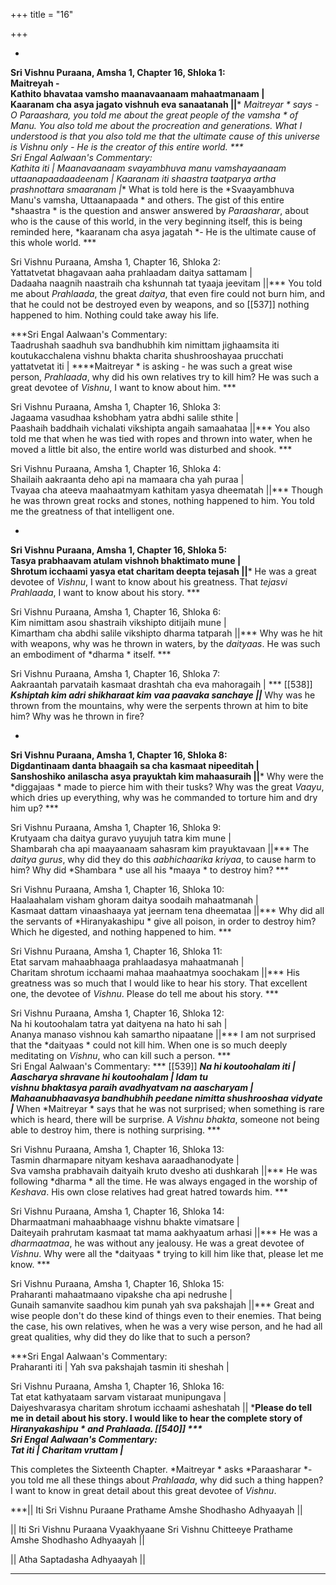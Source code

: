 +++
title = "16"

+++


*

**Sri Vishnu Puraana, Amsha 1, Chapter 16, Shloka 1:   
Maitreyah -   
Kathito bhavataa vamsho maanavaanaam mahaatmanaam |   
Kaaranam cha asya jagato vishnuh eva sanaatanah ||*** *Maitreyar * says - O *Paraashara*, you told me about the great people of the *vamsha * of *Manu*. You also told me about the procreation and generations. What I understood is that you also told me that the ultimate cause of this universe is Vishnu only - He is the creator of this entire world. ***   
Sri Engal Aalwaan's Commentary:   
Kathita iti | Maanavaanaam svayambhuva manu vamshayaanaam   
uttaanapaadaadeenam | Kaaranam iti shaastra taatparya artha   
prashnottara smaaranam |*** What is told here is the *Svaayambhuva Manu's vamsha, Uttaanapaada * and others. The gist of this entire *shaastra * is the question and answer answered by *Paraasharar*, about who is the cause of this world, in the very beginning itself, this is being reminded here, *kaaranam cha asya jagatah *- He is the ultimate cause of this whole world. ***   


Sri Vishnu Puraana, Amsha 1, Chapter 16, Shloka 2:   
Yattatvetat bhagavaan aaha prahlaadam daitya sattamam |   
Dadaaha naagnih naastraih cha kshunnah tat tyaaja jeevitam ||*** You told me about *Prahlaada*, the great *daitya*, that even fire could not burn him, and that he could not be destroyed even by weapons, and so  [[537]] nothing happened to him. Nothing could take away his life. 



***Sri Engal Aalwaan's Commentary:   
Taadrushah saadhuh sva bandhubhih kim nimittam jighaamsita iti   
koutukacchalena vishnu bhakta charita shushrooshayaa prucchati   
yattatvetat iti | ****Maitreyar * is asking - he was such a great wise person, *Prahlaada*, why did his own relatives try to kill him? He was such a great devotee of *Vishnu*, I want to know about him. ***   


Sri Vishnu Puraana, Amsha 1, Chapter 16, Shloka 3:   
Jagaama vasudhaa kshobham yatra abdhi salile sthite |   
Paashaih baddhaih vichalati vikshipta angaih samaahataa ||*** You also told me that when he was tied with ropes and thrown into water, when he moved a little bit also, the entire world was disturbed and shook. ***   


Sri Vishnu Puraana, Amsha 1, Chapter 16, Shloka 4:   
Shailaih aakraanta deho api na mamaara cha yah puraa |   
Tvayaa cha ateeva maahaatmyam kathitam yasya dheematah ||*** Though he was thrown great rocks and stones, nothing happened to him. You told me the greatness of that intelligent one. 





*

**Sri Vishnu Puraana, Amsha 1, Chapter 16, Shloka 5:   
Tasya prabhaavam atulam vishnoh bhaktimato mune |   
Shrotum icchaami yasya etat charitam deepta tejasah ||*** He was a great devotee of *Vishnu*, I want to know about his greatness. That *tejasvi Prahlaada*, I want to know about his story. ***   


Sri Vishnu Puraana, Amsha 1, Chapter 16, Shloka 6:   
Kim nimittam asou shastraih vikshipto ditijaih mune |   
Kimartham cha abdhi salile vikshipto dharma tatparah ||*** Why was he hit with weapons, why was he thrown in waters, by the *daityaas*. He was such an embodiment of *dharma * itself. ***   


Sri Vishnu Puraana, Amsha 1, Chapter 16, Shloka 7:   
Aakraantah parvataih kasmaat drashtah cha eva mahoragaih | *** [[538]] ***Kshiptah kim adri shikharaat kim vaa paavaka sanchaye ||*** Why was he thrown from the mountains, why were the serpents thrown at him to bite him? Why was he thrown in fire? 





*

**Sri Vishnu Puraana, Amsha 1, Chapter 16, Shloka 8:   
Digdantinaam danta bhaagaih sa cha kasmaat nipeeditah |   
Sanshoshiko anilascha asya prayuktah kim mahaasuraih ||*** Why were the *diggajaas * made to pierce him with their tusks? Why was the great *Vaayu*, which dries up everything, why was he commanded to torture him and dry him up? ***   


Sri Vishnu Puraana, Amsha 1, Chapter 16, Shloka 9:   
Krutyaam cha daitya guravo yuyujuh tatra kim mune |   
Shambarah cha api maayaanaam sahasram kim prayuktavaan ||*** The *daitya gurus*, why did they do this *aabhichaarika kriyaa*, to cause harm to him? Why did *Shambara * use all his *maaya * to destroy him? ***   


Sri Vishnu Puraana, Amsha 1, Chapter 16, Shloka 10:   
Haalaahalam visham ghoram daitya soodaih mahaatmanah |   
Kasmaat dattam vinaashaaya yat jeernam tena dheemataa ||*** Why did all the servants of *Hiranyakashipu * give all poison, in order to destroy him? Which he digested, and nothing happened to him. ***   


Sri Vishnu Puraana, Amsha 1, Chapter 16, Shloka 11:   
Etat sarvam mahaabhaaga prahlaadasya mahaatmanah |   
Charitam shrotum icchaami mahaa maahaatmya soochakam ||*** His greatness was so much that I would like to hear his story. That excellent one, the devotee of *Vishnu*. Please do tell me about his story. ***   


Sri Vishnu Puraana, Amsha 1, Chapter 16, Shloka 12:   
Na hi koutoohalam tatra yat daityena na hato hi sah |   
Ananya manaso vishnou kah samartho nipaatane ||*** I am not surprised that the *daityaas * could not kill him. When one is so much deeply meditating on *Vishnu*, who can kill such a person. ***   
Sri Engal Aalwaan's Commentary: *** [[539]] ***Na hi koutoohalam iti | Aascharya shravane hi koutoohalam | Idam tu   
vishnu bhaktasya paraih avadhyatvam na aascharyam |   
Mahaanubhaavasya bandhubhih peedane nimitta shushrooshaa vidyate   
|*** When *Maitreyar * says that he was not surprised; when something is rare which is heard, there will be surprise. A *Vishnu bhakta*, someone not being able to destroy him, there is nothing surprising. ***   


Sri Vishnu Puraana, Amsha 1, Chapter 16, Shloka 13:   
Tasmin dharmapare nityam keshava aaraadhanodyate |   
Sva vamsha prabhavaih daityaih kruto dvesho ati dushkarah ||*** He was following *dharma * all the time. He was always engaged in the worship of *Keshava*. His own close relatives had great hatred towards him. ***   


Sri Vishnu Puraana, Amsha 1, Chapter 16, Shloka 14:   
Dharmaatmani mahaabhaage vishnu bhakte vimatsare |   
Daiteyaih prahrutam kasmaat tat mama aakhyaatum arhasi ||*** He was a *dharmaatmaa*, he was without any jealousy. He was a great devotee of *Vishnu*. Why were all the *daityaas * trying to kill him like that, please let me know. ***   


Sri Vishnu Puraana, Amsha 1, Chapter 16, Shloka 15:   
Praharanti mahaatmaano vipakshe cha api nedrushe |   
Gunaih samanvite saadhou kim punah yah sva pakshajah ||*** Great and wise people don't do these kind of things even to their enemies. That being the case, his own relatives, when he was a very wise person, and he had all great qualities, why did they do like that to such a person? 



***Sri Engal Aalwaan's Commentary:   
Praharanti iti | Yah sva pakshajah tasmin iti sheshah |   
   


Sri Vishnu Puraana, Amsha 1, Chapter 16, Shloka 16:   
Tat etat kathyataam sarvam vistaraat munipungava |   
Daiyeshvarasya charitam shrotum icchaami asheshatah || ***Please do tell me in detail about his story. I would like to hear the complete story of *Hiranyakashipu * and *Prahlaada*.  [[540]] ***   
Sri Engal Aalwaan's Commentary:   
Tat iti | Charitam vruttam |*** 



This completes the Sixteenth Chapter. *Maitreyar * asks *Paraasharar *- you told me all these things about *Prahlaada*, why did such a thing happen? I want to know in great detail about this great devotee of *Vishnu*. 



***|| Iti Sri Vishnu Puraane Prathame Amshe Shodhasho Adhyaayah ||   
   
|| Iti Sri Vishnu Puraana Vyaakhyaane Sri Vishnu Chitteeye Prathame   
Amshe Shodhasho Adhyaayah ||   
   
|| Atha Saptadasha Adhyaayah ||   
 ***
